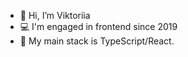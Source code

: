 - 👋 Hi, I’m Viktoriia
- 💻 I'm engaged in frontend since 2019
- 🧩 My main stack is TypeScript/React.
